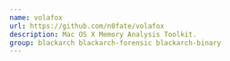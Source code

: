 ```yaml
---
name: volafox
url: https://github.com/n0fate/volafox
description: Mac OS X Memory Analysis Toolkit.
group: blackarch blackarch-forensic blackarch-binary
---
```

